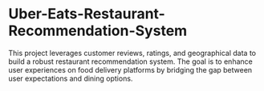 # Uber-Eats-Restaurant-Recommendation-System
This project leverages customer reviews, ratings, and geographical data to build a robust restaurant recommendation system. The goal is to enhance user experiences on food delivery platforms by bridging the gap between user expectations and dining options.
